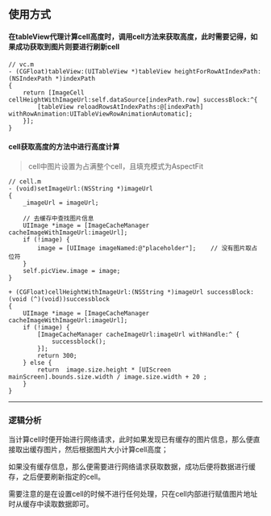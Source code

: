 ## 使用方式

#### 在tableView代理计算cell高度时，调用cell方法来获取高度，此时需要记得，如果成功获取到图片则要进行刷新cell
```
// vc.m
- (CGFloat)tableView:(UITableView *)tableView heightForRowAtIndexPath:(NSIndexPath *)indexPath
{
    return [ImageCell cellHeightWithImageUrl:self.dataSource[indexPath.row] successBlock:^{
        [tableView reloadRowsAtIndexPaths:@[indexPath] withRowAnimation:UITableViewRowAnimationAutomatic];
    }];
}
```


#### cell获取高度的方法中进行高度计算

> cell中图片设置为占满整个cell，且填充模式为AspectFit



```
// cell.m
- (void)setImageUrl:(NSString *)imageUrl
{
    _imageUrl = imageUrl;
    
    // 去缓存中查找图片信息
    UIImage *image = [ImageCacheManager cacheImageWithImageUrl:imageUrl];
    if (!image) {
        image = [UIImage imageNamed:@"placeholder"];	// 没有图片取占位符
    }
    self.picView.image = image;
}

+ (CGFloat)cellHeightWithImageUrl:(NSString *)imageUrl successBlock:(void (^)(void))successblock
{
    UIImage *image = [ImageCacheManager cacheImageWithImageUrl:imageUrl];
    if (!image) {
        [ImageCacheManager cacheImageUrl:imageUrl withHandle:^ {
            successblock();
        }];
        return 300;
    } else {
        return  image.size.height * [UIScreen mainScreen].bounds.size.width / image.size.width + 20 ;
    }
}
```

---

### 逻辑分析

当计算cell时便开始进行网络请求，此时如果发现已有缓存的图片信息，那么便直接取出缓存图片，然后根据图片大小计算cell高度；

如果没有缓存信息，那么便需要进行网络请求获取数据，成功后便将数据进行缓存，之后便要刷新指定的cell。

需要注意的是在设置cell的时候不进行任何处理，只在cell内部进行赋值图片地址时从缓存中读取数据即可。